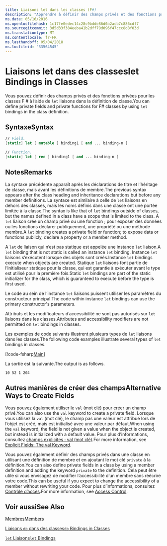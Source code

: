 ```yaml
---
title: Liaisons let dans les classes (F#)
description: "Apprendre à définir des champs privés et des fonctions privées pour des classes F # à l’aide de liaisons 'let' dans la définition de classe."
ms.date: 05/16/2016
ms.openlocfilehash: 1c17fe0edec14c28c9bdde86d0a2acb7c886cdf7
ms.sourcegitcommit: 3d5d33f384eeba41b2dff79d096f47ccc8d8f03d
ms.translationtype: MT
ms.contentlocale: fr-FR
ms.lasthandoff: 05/04/2018
ms.locfileid: "33564545"
---
```

# <a name="let-bindings-in-classes"></a><span data-ttu-id="f2c09-103">Liaisons let dans des classes</span><span class="sxs-lookup"><span data-stu-id="f2c09-103">let Bindings in Classes</span></span>

<span data-ttu-id="f2c09-104">Vous pouvez définir des champs privés et des fonctions privées pour les classes F # à l’aide de `let` liaisons dans la définition de classe.</span><span class="sxs-lookup"><span data-stu-id="f2c09-104">You can define private fields and private functions for F# classes by using `let` bindings in the class definition.</span></span>


## <a name="syntax"></a><span data-ttu-id="f2c09-105">Syntaxe</span><span class="sxs-lookup"><span data-stu-id="f2c09-105">Syntax</span></span>

```fsharp
// Field.
[static] let [ mutable ] binding1 [ and ... binding-n ]

// Function.
[static] let [ rec ] binding1 [ and ... binding-n ]
```

## <a name="remarks"></a><span data-ttu-id="f2c09-106">Notes</span><span class="sxs-lookup"><span data-stu-id="f2c09-106">Remarks</span></span>
<span data-ttu-id="f2c09-107">La syntaxe précédente apparaît après les déclarations de titre et l’héritage de classe, mais avant les définitions de membre.</span><span class="sxs-lookup"><span data-stu-id="f2c09-107">The previous syntax appears after the class heading and inheritance declarations but before any member definitions.</span></span> <span data-ttu-id="f2c09-108">La syntaxe est similaire à celle de `let` liaisons en dehors des classes, mais les noms définis dans une classe ont une portée limitée à la classe.</span><span class="sxs-lookup"><span data-stu-id="f2c09-108">The syntax is like that of `let` bindings outside of classes, but the names defined in a class have a scope that is limited to the class.</span></span> <span data-ttu-id="f2c09-109">A `let` liaison crée un champ privé ou une fonction ; pour exposer des données ou les fonctions déclarer publiquement, une propriété ou une méthode membre.</span><span class="sxs-lookup"><span data-stu-id="f2c09-109">A `let` binding creates a private field or function; to expose data or functions publicly, declare a property or a member method.</span></span>

<span data-ttu-id="f2c09-110">A `let` de liaison qui n’est pas statique est appelée une instance `let` liaison.</span><span class="sxs-lookup"><span data-stu-id="f2c09-110">A `let` binding that is not static is called an instance `let` binding.</span></span> <span data-ttu-id="f2c09-111">Instance `let` liaisons s’exécutent lorsque des objets sont créés.</span><span class="sxs-lookup"><span data-stu-id="f2c09-111">Instance `let` bindings execute when objects are created.</span></span> <span data-ttu-id="f2c09-112">Statique `let` liaisons font partie de l’initialiseur statique pour la classe, qui est garantie à exécuter avant le type est utilisé pour la première fois.</span><span class="sxs-lookup"><span data-stu-id="f2c09-112">Static `let` bindings are part of the static initializer for the class, which is guaranteed to execute before the type is first used.</span></span>

<span data-ttu-id="f2c09-113">Le code au sein de l’instance `let` liaisons puissent utiliser les paramètres du constructeur principal.</span><span class="sxs-lookup"><span data-stu-id="f2c09-113">The code within instance `let` bindings can use the primary constructor's parameters.</span></span>

<span data-ttu-id="f2c09-114">Attributs et les modificateurs d’accessibilité ne sont pas autorisés sur `let` liaisons dans les classes.</span><span class="sxs-lookup"><span data-stu-id="f2c09-114">Attributes and accessibility modifiers are not permitted on `let` bindings in classes.</span></span>

<span data-ttu-id="f2c09-115">Les exemples de code suivants illustrent plusieurs types de `let` liaisons dans les classes.</span><span class="sxs-lookup"><span data-stu-id="f2c09-115">The following code examples illustrate several types of `let` bindings in classes.</span></span>

[!code-fsharp[Main](../../../../samples/snippets/fsharp/lang-ref-1/snippet3001.fs)]

<span data-ttu-id="f2c09-116">La sortie est la suivante.</span><span class="sxs-lookup"><span data-stu-id="f2c09-116">The output is as follows.</span></span>

```
10 52 1 204
```

## <a name="alternative-ways-to-create-fields"></a><span data-ttu-id="f2c09-117">Autres manières de créer des champs</span><span class="sxs-lookup"><span data-stu-id="f2c09-117">Alternative Ways to Create Fields</span></span>
<span data-ttu-id="f2c09-118">Vous pouvez également utiliser le `val` (mot clé) pour créer un champ privé.</span><span class="sxs-lookup"><span data-stu-id="f2c09-118">You can also use the `val` keyword to create a private field.</span></span> <span data-ttu-id="f2c09-119">Lorsque vous utilisez la `val` (mot clé), le champ pas une valeur est attribué lors de l’objet est créé, mais est initialisé avec une valeur par défaut.</span><span class="sxs-lookup"><span data-stu-id="f2c09-119">When using the `val` keyword, the field is not given a value when the object is created, but instead is initialized with a default value.</span></span> <span data-ttu-id="f2c09-120">Pour plus d’informations, consultez [champs explicites : val (mot clé)](explicit-fields-the-val-keyword.md).</span><span class="sxs-lookup"><span data-stu-id="f2c09-120">For more information, see [Explicit Fields: The val Keyword](explicit-fields-the-val-keyword.md).</span></span>

<span data-ttu-id="f2c09-121">Vous pouvez également définir des champs privés dans une classe en utilisant une définition de membre et en ajoutant le mot clé `private` à la définition.</span><span class="sxs-lookup"><span data-stu-id="f2c09-121">You can also define private fields in a class by using a member definition and adding the keyword `private` to the definition.</span></span> <span data-ttu-id="f2c09-122">Cela peut être utile si vous envisagez de modifier l’accessibilité d’un membre sans réécrire votre code.</span><span class="sxs-lookup"><span data-stu-id="f2c09-122">This can be useful if you expect to change the accessibility of a member without rewriting your code.</span></span> <span data-ttu-id="f2c09-123">Pour plus d’informations, consultez [Contrôle d’accès](../access-control.md).</span><span class="sxs-lookup"><span data-stu-id="f2c09-123">For more information, see [Access Control](../access-control.md).</span></span>

## <a name="see-also"></a><span data-ttu-id="f2c09-124">Voir aussi</span><span class="sxs-lookup"><span data-stu-id="f2c09-124">See Also</span></span>
[<span data-ttu-id="f2c09-125">Membres</span><span class="sxs-lookup"><span data-stu-id="f2c09-125">Members</span></span>](index.md)

[<span data-ttu-id="f2c09-126">Liaisons `do` dans des classes</span><span class="sxs-lookup"><span data-stu-id="f2c09-126">`do` Bindings in Classes</span></span>](do-bindings-in-classes.md)

[<span data-ttu-id="f2c09-127">`let` Liaisons</span><span class="sxs-lookup"><span data-stu-id="f2c09-127">`let` Bindings</span></span>](../functions/let-bindings.md)
